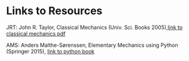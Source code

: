 # Links to Resources
JRT: John R. Taylor, Classical Mechanics (Univ. Sci. Books 2005),[link to classical mechanics pdf](https://github.com/j-daniel-csusb/classicalmechanics/blob/master/Resources/Texts/ClassicalMechanics.pdf)

AMS: Anders Malthe-Sørenssen, Elementary Mechanics using Python (Springer 2015), [link to python book](https://github.com/j-daniel-csusb/classicalmechanics/blob/master/Resources/Texts/ElementaryMechanicsUsingPython.pdf)
